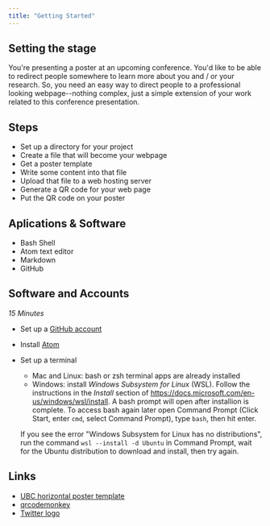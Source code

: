 ```yaml
---
title: "Getting Started"
---
```


## Setting the stage

You\'re presenting a poster at an upcoming conference. You\'d like to be able to redirect people somewhere to learn more about you and / or your research. So, you need an easy way to direct people to a professional looking webpage--nothing complex, just a simple extension of your work related to this conference presentation.

## Steps

* Set up a directory for your project
* Create a file that will become your webpage
* Get a poster template
* Write some content into that file
* Upload that file to a web hosting server
* Generate a QR code for your web page
* Put the QR code on your poster

## Aplications & Software

* Bash Shell
* Atom text editor
* Markdown
* GitHub

## Software and Accounts

*15 Minutes*

* Set up a [GitHub account](https://github.com/)
* Install [Atom](https://atom.io/)
* Set up a terminal
     - Mac and Linux: bash or zsh terminal apps are already installed
     - Windows: install _Windows Subsystem for Linux_ (WSL). Follow the instructions in the _Install_ section of <https://docs.microsoft.com/en-us/windows/wsl/install>. A bash prompt will open after installion is complete. To access bash again later open Command Prompt (Click Start, enter `cmd`, select Command Prompt), type `bash`, then hit enter.

    If you see the error "Windows Subsystem for Linux has no distributions", run the command `wsl --install -d Ubuntu` in Command Prompt, wait for the Ubuntu distribution to download and install, then try again. 

## Links

* [UBC horizontal poster template](https://it.ubc.ca/sites/ubcit.ubc.ca/files/ubc_research_poster_template.ppt)
* [qrcodemonkey](https://www.qrcode-monkey.com/)
* [Twitter logo](https://raw.githubusercontent.com/vdunbar/DS-Introduction/main/images/twitter.png)
